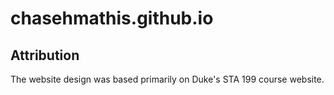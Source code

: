 # chasehmathis.github.io

## Attribution
The website design was based primarily on Duke's STA 199 course website.
